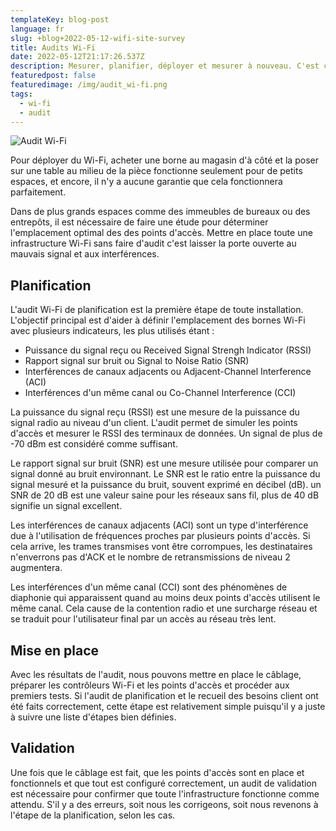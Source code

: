 ```yaml
---
templateKey: blog-post
language: fr
slug: +blog+2022-05-12-wifi-site-survey
title: Audits Wi-Fi
date: 2022-05-12T21:17:26.537Z
description: Mesurer, planifier, déployer et mesurer à nouveau. C'est comme ça qu'on installe des infrastructures Wi-Fi robustes.
featuredpost: false
featuredimage: /img/audit_wi-fi.png
tags:
  - wi-fi
  - audit
---
```

![Audit Wi-Fi](/img/audit_wi-fi.png)

Pour déployer du Wi-Fi, acheter une borne au magasin d'à côté et la poser sur une table au milieu de la pièce fonctionne seulement pour de petits espaces, et encore, il n'y a aucune garantie que cela fonctionnera parfaitement.

Dans de plus grands espaces comme des immeubles de bureaux ou des entrepôts, il est nécessaire de faire une étude pour déterminer l'emplacement optimal des des points d'accès. Mettre en place toute une infrastructure Wi-Fi sans faire d'audit c'est laisser la porte ouverte au mauvais signal et aux interférences.

## Planification

L'audit Wi-Fi de planification est la première étape de toute installation. L'objectif principal est d'aider à définir l'emplacement des bornes Wi-Fi avec plusieurs indicateurs, les plus utilisés étant :

* Puissance du signal reçu ou Received Signal Strengh Indicator (RSSI)
* Rapport signal sur bruit ou Signal to Noise Ratio (SNR)
* Interférences de canaux adjacents ou Adjacent-Channel Interference (ACI)
* Interférences d'un même canal ou Co-Channel Interference (CCI)

La puissance du signal reçu (RSSI) est une mesure de la puissance du signal radio au niveau d'un client. L'audit permet de simuler les points d'accès et mesurer le RSSI des terminaux de données. Un signal de plus de -70 dBm est considéré comme suffisant.

Le rapport signal sur bruit (SNR) est une mesure utilisée pour comparer un signal donné au bruit environnant. Le SNR est le ratio entre la puissance du signal mesuré et la puissance du bruit, souvent exprimé en décibel (dB). un SNR de 20 dB est une valeur saine pour les réseaux sans fil, plus de 40 dB signifie un signal excellent.

Les interférences de canaux adjacents (ACI) sont un type d'interférence due à l'utilisation de fréquences proches par plusieurs points d'accès. Si cela arrive, les trames transmises vont être corrompues, les destinataires n'enverrons pas d'ACK et le nombre de retransmissions de niveau 2 augmentera.

Les interférences d'un même canal (CCI) sont des phénomènes de diaphonie qui apparaissent quand au moins deux points d'accès utilisent le même canal. Cela cause de la contention radio et une surcharge réseau et se traduit pour l'utilisateur final par un accès au réseau très lent.

## Mise en place

Avec les résultats de l'audit, nous pouvons mettre en place le câblage, préparer les contrôleurs Wi-Fi et les points d'accès et procéder aux premiers tests.
Si l'audit de planification et le recueil des besoins client ont été faits correctement, cette étape est relativement simple puisqu'il y a juste à suivre une liste d'étapes bien définies.

## Validation

Une fois que le câblage est fait, que les points d'accès sont en place et fonctionnels et que tout est configuré correctement, un audit de validation est nécessaire pour confirmer que toute l'infrastructure fonctionne comme attendu.
S'il y a des erreurs, soit nous les corrigeons, soit nous revenons à l'étape de la planification, selon les cas.
